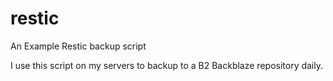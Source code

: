 # restic
An Example Restic backup script

I use this script on my servers to backup to a B2 Backblaze repository daily.
